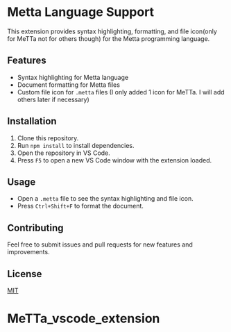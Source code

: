 # Metta Language Support

This extension provides syntax highlighting, formatting, and file icon(only for MeTTa not for others though) for the Metta programming language.

## Features

- Syntax highlighting for Metta language
- Document formatting for Metta files
- Custom file icon for `.metta` files (I only added 1 icon for MeTTa. I will add others later if necessary)

## Installation

1. Clone this repository.
2. Run `npm install` to install dependencies.
3. Open the repository in VS Code.
4. Press `F5` to open a new VS Code window with the extension loaded.

## Usage

- Open a `.metta` file to see the syntax highlighting and file icon.
- Press `Ctrl+Shift+F` to format the document.

## Contributing

Feel free to submit issues and pull requests for new features and improvements.

## License

[MIT](LICENSE)
# MeTTa_vscode_extension

